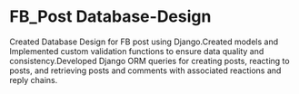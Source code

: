 # FB_Post Database-Design
Created Database Design for FB post using Django.Created models and Implemented custom validation functions to ensure data quality and consistency.Developed Django ORM queries for creating posts, reacting to posts, and retrieving posts and comments with associated reactions and reply chains.

